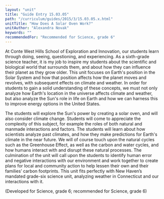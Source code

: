 ```yaml
---
layout: "unit"
title: "Guide Entry 15.03.05"
path: "/curriculum/guides/2015/3/15.03.05.x.html"
unitTitle: "How Does A Solar Oven Work?"
unitAuthor: "Alexandra Novak"
keywords: ""
recommendedFor: "Recommended for Science, grade 6"
---
```

<main>
<p>
At Conte West Hills School of Exploration and Innovation, our students learn through doing, seeing, questioning, and experiencing. As a sixth-grade science teacher, it is my job to inspire my students about the scientific and biological world that surrounds them, and about how they can influence their planet as they grow older. This unit focuses on Earth's position in the Solar System and how that position affects how the planet moves and revolves, with subsequent effects on climate and weather. In order for students to gain a solid understanding of these concepts, we must not only analyze how Earth's location in the universe affects climate and weather, but also analyze the Sun's role in life on Earth and how we can harness this to improve energy options in the United States.
</p>
<p>
The students will explore the Sun's power by creating a solar oven, and will also consider climate change. Students will come to appreciate the complexity of this subject, for example the roles of both natural and manmade interactions and factors. The students will learn about how scientists analyze past climates, and how they make predictions for Earth's climate in the near future. We will of course touch upon the natural cycles such as the Greenhouse Effect, as well as the carbon and water cycles, and how humans interact with and disrupt these natural processes. The culmination of the unit will call upon the students to identify human error and negative interactions with our environment and work together to create plans for local and community action to help lessen their own and their families’ carbon footprints. This unit fits perfectly with New Haven’s mandated grade-six science unit, analyzing weather in Connecticut and our interactions with it.
</p>
<p>
(Developed for Science, grade 6; recommended for Science, grade 6)
</p>
</main>